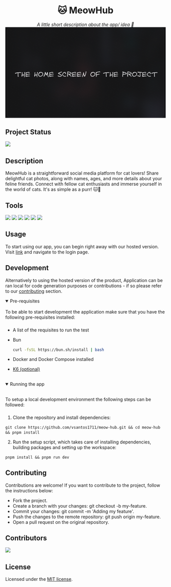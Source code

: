 <h1 align="center">🐱 MeowHub</h1>

<p align="center">
  <i align="center">A little short description about the app/ idea 🚀</i>
  <img src="assets/project-example.png" />
</p>

## Project Status

<img src="https://img.shields.io/static/v1?label=STATUS&message=IN%20PROGRESS&color=blue&style=for-the-badge"/>

## Description

MeowHub is a straightforward social media platform for cat lovers! Share delightful cat photos, along with names, ages, and more details about your feline friends. Connect with fellow cat enthusiasts and immerse yourself in the world of cats. It's as simple as a purr! 🐱📸

## Tools

[<img src="https://img.shields.io/badge/next%20js-000000?style=for-the-badge&logo=nextdotjs&logoColor=white" />](https://nextjs.org/)
[<img src="https://img.shields.io/badge/TypeScript-007ACC?style=for-the-badge&logo=typescript&logoColor=white" />](https://www.typescriptlang.org/)
[<img src="https://img.shields.io/badge/Tailwind_CSS-38B2AC?style=for-the-badge&logo=tailwind-css&logoColor=white" />](https://tailwindcss.com/)
[<img src="https://img.shields.io/badge/Vercel-242938?style=for-the-badge&logo=vercel&logoColor=white" />](https://vercel.com/)
[<img src="https://img.shields.io/badge/Zod-3E67B1?style=for-the-badge&logo=zod" />](https://zod.dev/)
[<img src="https://img.shields.io/badge/shadcnui-000000?style=for-the-badge&logo=shadcnui" />](https://ui.shadcn.com/)

## Usage

To start using our app, you can begin right away with our hosted version. Visit [link](#Contributing) and navigate to the login page.

## Development

Alternatively to using the hosted version of the product, Application can be ran local for code generation purposes or contributions - if so please refer to our [contributing](#) section.

<details open>
<summary>
Pre-requisites
</summary> <br />
To be able to start development the application make sure that you have the following pre-requisites installed:

###

- A list of the requisites to run the test
- Bun

  ```bash
  curl -fsSL https://bun.sh/install | bash
  ```

- Docker and Docker Compose installed
- [K6 (optional)](https://k6.io/docs/get-started/installation/)

##

</details>

<details open>
<summary>
Running the app
</summary> <br />

To setup a local development environment the following steps can be followed:

###

1. Clone the repository and install dependencies:

```shell
git clone https://github.com/vsantos1711/meow-hub.git && cd meow-hub && pnpm install
```

2. Run the setup script, which takes care of installing dependencies, building packages and setting up the workspace:

```shell
pnpm install && pnpm run dev
```

</details>

## Contributing

Contributions are welcome! If you want to contribute to the project, follow the instructions below:

- Fork the project.
- Create a branch with your changes: git checkout -b my-feature.
- Commit your changes: git commit -m 'Adding my feature'.
- Push the changes to the remote repository: git push origin my-feature.
- Open a pull request on the original repository.

## Contributors

<a href="https://github.com/vsantos1711/useful-things/graphs/contributors">
  <img src="https://contrib.rocks/image?repo=vsantos1711/useful-things" />
</a>

## License

Licensed under the [MIT license](#).
